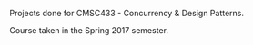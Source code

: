 Projects done for CMSC433 - Concurrency & Design Patterns.

Course taken in the Spring 2017 semester.